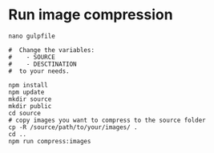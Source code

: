 # Run image compression

    nano gulpfile

    #  Change the variables: 
    #    - SOURCE
    #    - DESCTINATION 
    #  to your needs.

    npm install 
    npm update
    mkdir source
    mkdir public
    cd source
    # copy images you want to compress to the source folder
    cp -R /source/path/to/your/images/ . 
    cd ..
    npm run compress:images